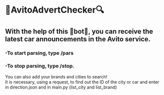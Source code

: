 # 🔎AvitoAdvertChecker🔍
## With the help of this 🤖bot🤖, you can receive the latest car announcements in the Avito service.  
### -To start parsing, type /pars   
### -To stop parsing, type /stop.   

You can also add your brands and cities to search!    
It is necessary, using a request, to find out the ID of the city or car and enter in direction.json and in main.py (list_city and list_brand)
